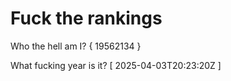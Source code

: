 # Fuck the rankings

Who the hell am I?
{ 19562134 }

What fucking year is it?
[ 2025-04-03T20:23:20Z ]
